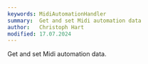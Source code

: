 ```yaml
---
keywords: MidiAutomationHandler
summary:  Get and set Midi automation data
author:   Christoph Hart
modified: 17.07.2024
---
```


Get and set Midi automation data.
